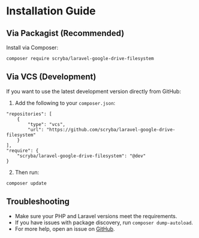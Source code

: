 # Installation Guide

## Via Packagist (Recommended)

Install via Composer:

```
composer require scryba/laravel-google-drive-filesystem
```

## Via VCS (Development)

If you want to use the latest development version directly from GitHub:

1. Add the following to your `composer.json`:

```
"repositories": [
    {
        "type": "vcs",
        "url": "https://github.com/scryba/laravel-google-drive-filesystem"
    }
],
"require": {
    "scryba/laravel-google-drive-filesystem": "@dev"
}
```

2. Then run:

```
composer update
```

## Troubleshooting

- Make sure your PHP and Laravel versions meet the requirements.
- If you have issues with package discovery, run `composer dump-autoload`.
- For more help, open an issue on [GitHub](https://github.com/scryba/laravel-google-drive-filesystem/issues).
